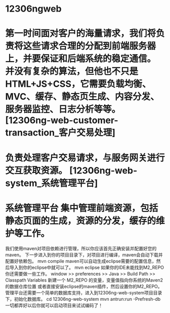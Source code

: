 12306ngweb
==========
第一时间面对客户的海量请求，我们将负责将这些请求合理的分配到前端服务器上，并要保证和后端系统的稳定通信。
并没有复杂的算法，但他也不只是HTML+JS+CSS，它需要负载均衡、MVC、缓存、静态页生成、内容分发、服务器监控、日志分析等等。
[12306ng-web-customer-transaction_客户交易处理]
==========
负责处理客户交易请求，与服务网关进行交互获取资源。
[12306ng-web-system_系统管理平台]
==========
系统管理平台
集中管理前端资源，包括静态页面的生成，资源的分发，缓存的维护等工作。
==========
我们使用maven对项目依赖进行管理，所以你应该首先正确安装并配置好您的maven。
下一步进入到你的项目目录下，对项目进行编译，maven会自动下载并配置好依赖包。
mvn compile
maven可以自动生成eclipse需要的配置信息，然后导入到你的eclipse中就可以了。
mvn eclipse
如果你的IDE未能找到M2_REPO你还需要做一些工作。
window >> preferences >> Java >> Build Path >> Classpath Variables
新建一个 M2_REPO 的变量，变量值指向你系统的Maven2的数据仓库位置
或者直接安装eclipse的maven插件，然后设置你的M2_REPO。
管理平台还需要一个简单的数据库支持，进入到12306ng-web-system项目目录下，初始化数据库。
cd 12306ng-web-system
mvn antrun:run -Prefresh-db
一切都弄好以后你就可以启动项目来试试编码了！